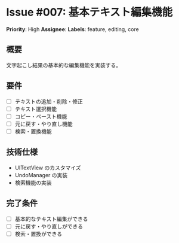# Issue #007: 基本テキスト編集機能
**Priority**: High
**Assignee**: 
**Labels**: feature, editing, core

## 概要
文字起こし結果の基本的な編集機能を実装する。

## 要件
- [ ] テキストの追加・削除・修正
- [ ] テキスト選択機能
- [ ] コピー・ペースト機能
- [ ] 元に戻す・やり直し機能
- [ ] 検索・置換機能

## 技術仕様
- UITextView のカスタマイズ
- UndoManager の実装
- 検索機能の実装

## 完了条件
- [ ] 基本的なテキスト編集ができる
- [ ] 元に戻す・やり直しができる
- [ ] 検索・置換ができる